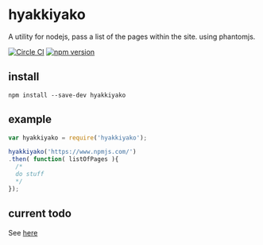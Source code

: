 # hyakkiyako
A utility for nodejs, pass a list of the pages within the site.
using phantomjs.

[![Circle CI](https://circleci.com/gh/kogai/hyakkiyako.svg?style=svg)](https://circleci.com/gh/kogai/hyakkiyako) [![npm version](https://badge.fury.io/js/hyakkiyako.svg)](http://badge.fury.io/js/hyakkiyako)

## install
```shell
npm install --save-dev hyakkiyako
```

## example
```js
var hyakkiyako = require('hyakkiyako');

hyakkiyako('https://www.npmjs.com/')
.then( function( listOfPages ){
  /*
  do stuff
  */
});

```

## current todo
See [here](https://github.com/kogai/hyakkiyako/blob/master/TODO.md)
